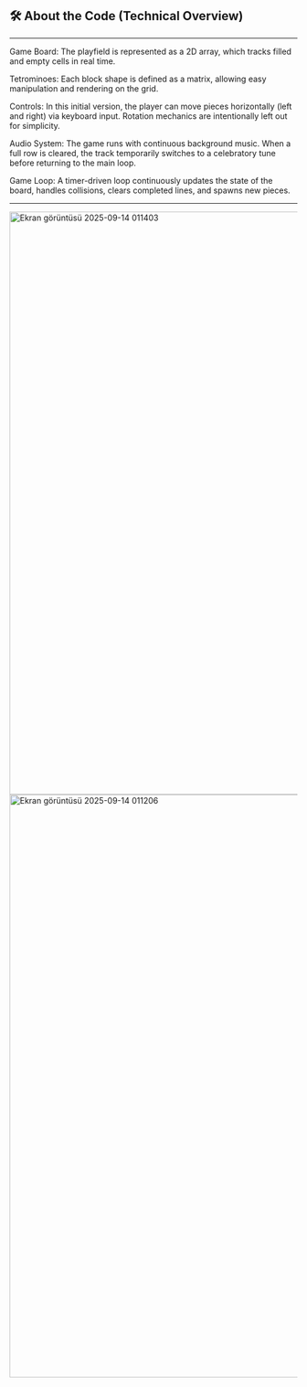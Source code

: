 ## 🛠 About the Code (Technical Overview)
---
Game Board: The playfield is represented as a 2D array, which tracks filled and empty cells in real time.

Tetrominoes: Each block shape is defined as a matrix, allowing easy manipulation and rendering on the grid.

Controls: In this initial version, the player can move pieces horizontally (left and right) via keyboard input. Rotation mechanics are intentionally left out for simplicity.

Audio System: The game runs with continuous background music. When a full row is cleared, the track temporarily switches to a celebratory tune before returning to the main loop.

Game Loop: A timer-driven loop continuously updates the state of the board, handles collisions, clears completed lines, and spawns new pieces.

--- 

<img width="1920" height="1020" alt="Ekran görüntüsü 2025-09-14 011403" src="https://github.com/user-attachments/assets/d8bc5347-f730-4a06-8acc-d17afbd729ac" />
<img width="1920" height="1020" alt="Ekran görüntüsü 2025-09-14 011206" src="https://github.com/user-attachments/assets/0a629b4d-bb6e-461b-bbae-7392fd56dda0" />
